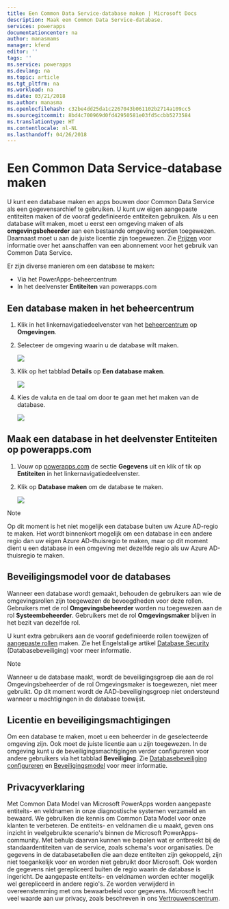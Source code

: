 ```yaml
---
title: Een Common Data Service-database maken | Microsoft Docs
description: Maak een Common Data Service-database.
services: powerapps
documentationcenter: na
author: manasmams
manager: kfend
editor: ''
tags: ''
ms.service: powerapps
ms.devlang: na
ms.topic: article
ms.tgt_pltfrm: na
ms.workload: na
ms.date: 03/21/2018
ms.author: manasma
ms.openlocfilehash: c32be4dd25da1c2267043b061102b2714a109cc5
ms.sourcegitcommit: 8bd4c700969d0fd42950581e03fd5ccbb5273584
ms.translationtype: HT
ms.contentlocale: nl-NL
ms.lasthandoff: 04/26/2018
---
```

# <a name="create-a-common-data-service-database"></a>Een Common Data Service-database maken
U kunt een database maken en apps bouwen door Common Data Service als een gegevensarchief te gebruiken. U kunt uw eigen aangepaste entiteiten maken of de vooraf gedefinieerde entiteiten gebruiken. Als u een database wilt maken, moet u eerst een omgeving maken of als **omgevingsbeheerder** aan een bestaande omgeving worden toegewezen. Daarnaast moet u aan de juiste licentie zijn toegewezen. Zie [Prijzen](pricing-billing-skus.md) voor informatie over het aanschaffen van een abonnement voor het gebruik van Common Data Service.

Er zijn diverse manieren om een database te maken:

* Via het PowerApps-beheercentrum
* In het deelvenster **Entiteiten** van powerapps.com

## <a name="create-a-database-in-the-admin-center"></a>Een database maken in het beheercentrum
1. Klik in het linkernavigatiedeelvenster van het [beheercentrum](https://admin.powerapps.com) op **Omgevingen**.
    
2. Selecteer de omgeving waarin u de database wilt maken.
    
    ![](./media/create-database/environment-list-new.png)

3. Klik op het tabblad **Details** op **Een database maken**. 
    
    ![](./media/create-database/Create-DB-From-Details.png)

4. Kies de valuta en de taal om door te gaan met het maken van de database. 
    
    ![](./media/create-database/DB-Choose-options.png)



## <a name="create-a-database-in-the-entities-pane-of-powerappscom"></a>Maak een database in het deelvenster Entiteiten op powerapps.com
1. Vouw op [powerapps.com](https://web.powerapps.com) de sectie **Gegevens** uit en klik of tik op **Entiteiten** in het linkernavigatiedeelvenster.

2. Klik op **Database maken** om de database te maken.

    ![](./media/create-database/Create-DB-From-Entities.png)

> [!NOTE]
> Op dit moment is het niet mogelijk een database buiten uw Azure AD-regio te maken. Het wordt binnenkort mogelijk om een database in een andere regio dan uw eigen Azure AD-thuisregio te maken, maar op dit moment dient u een database in een omgeving met dezelfde regio als uw Azure AD-thuisregio te maken.

## <a name="security-model-for-the-databases"></a>Beveiligingsmodel voor de databases
Wanneer een database wordt gemaakt, behouden de gebruikers aan wie de omgevingsrollen zijn toegewezen de bevoegdheden voor deze rollen.  
    Gebruikers met de rol **Omgevingsbeheerder** worden nu toegewezen aan de rol **Systeembeheerder**. Gebruikers met de rol **Omgevingsmaker** blijven in het bezit van dezelfde rol.

U kunt extra gebruikers aan de vooraf gedefinieerde rollen toewijzen of [aangepaste rollen][1] maken. Zie het Engelstalige artikel [Database Security](database-security.md) (Databasebeveiliging) voor meer informatie.

> [!NOTE]
> Wanneer u de database maakt, wordt de beveiligingsgroep die aan de rol Omgevingsbeheerder of de rol Omgevingsmaker is toegewezen, niet meer gebruikt. Op dit moment wordt de AAD-beveiligingsgroep niet ondersteund wanneer u machtigingen in de database toewijst.


## <a name="license-and-security-permissions"></a>Licentie en beveiligingsmachtigingen
Om een database te maken, moet u een beheerder in de geselecteerde omgeving zijn. Ook moet de juiste licentie aan u zijn toegewezen. In de omgeving kunt u de beveiligingsmachtigingen verder configureren voor andere gebruikers via het tabblad **Beveiliging**. Zie [Databasebeveiliging configureren](database-security.md) en [Beveiligingsmodel](https://docs.microsoft.c../maker/common-data-service/entity-reference/security-model) voor meer informatie.

## <a name="privacy-notice"></a>Privacyverklaring
Met Common Data Model van Microsoft PowerApps worden aangepaste entiteits- en veldnamen in onze diagnostische systemen verzameld en bewaard.  We gebruiken die kennis om Common Data Model voor onze klanten te verbeteren. De entiteits- en veldnamen die u maakt, geven ons inzicht in veelgebruikte scenario's binnen de Microsoft PowerApps-community. Met behulp daarvan kunnen we bepalen wat er ontbreekt bij de standaardentiteiten van de service, zoals schema's voor organisaties. De gegevens in de databasetabellen die aan deze entiteiten zijn gekoppeld, zijn niet toegankelijk voor en worden niet gebruikt door Microsoft. Ook worden de gegevens niet gerepliceerd buiten de regio waarin de database is ingericht. De aangepaste entiteits- en veldnamen worden echter mogelijk wel gerepliceerd in andere regio's. Ze worden verwijderd in overeenstemming met ons bewaarbeleid voor gegevens. Microsoft hecht veel waarde aan uw privacy, zoals beschreven in ons [Vertrouwenscentrum](https://www.microsoft.com/trustcenter/Privacy/default.aspx).


<!--Reference links in article-->
[1]: https://technet.microsoft.com/library/dn531130.aspx
